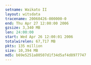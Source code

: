 ```yaml
---
setname: Waikato II
layout: witsdata
tracename: 20060426-000000-0
end: Thu Apr 27 12:00:00 2006
gzsize: 3,340 MB
len: 24:00:00
start: Wed Apr 26 12:00:01 2006
totalwirelen: 67,717 MB
pkts: 135 million
size: 10,394 MB
md5: b69e5251a80507d1f34d5af4d8977747
---
```

